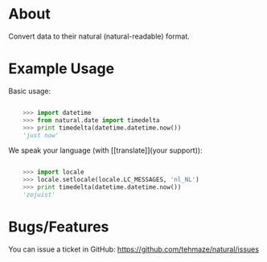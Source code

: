 About
=====

Convert data to their natural (natural-readable) format.

Example Usage
=============

Basic usage:

```python

    >>> import datetime
    >>> from natural.date import timedelta
    >>> print timedelta(datetime.datetime.now())
    'just now'
```

We speak your language (with [[translate]](your support)):

```python

    >>> import locale
    >>> locale.setlocale(locale.LC_MESSAGES, 'nl_NL')
    >>> print timedelta(datetime.datetime.now())
    'zojuist'
```

Bugs/Features
=============

You can issue a ticket in GitHub: https://github.com/tehmaze/natural/issues
